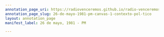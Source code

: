 ```yaml
---
annotation_page_uri: https://radiovenceremos.github.io/radio-venceremos-espanol-1/annotations/26-de-mayo-1981-pm-canvas-1-contexto-pol-tico.json
annotation_page_slug: 26-de-mayo-1981-pm-canvas-1-contexto-pol-tico
layout: annotation_page
manifest_label: 26 de mayo, 1981 - PM

---
```

